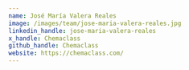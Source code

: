 ```yaml
---
name: José María Valera Reales
image: /images/team/jose-maria-valera-reales.jpg
linkedin_handle: jose-maria-valera-reales
x_handle: Chemaclass
github_handle: Chemaclass
website: https://chemaclass.com/
---
```

